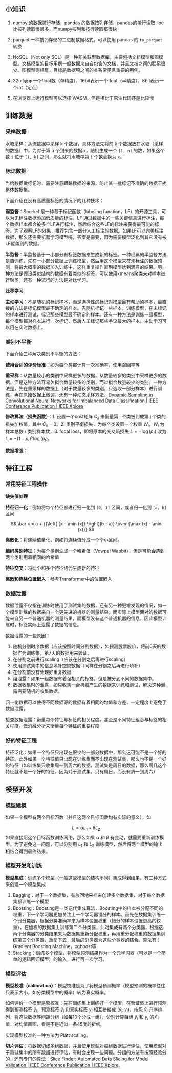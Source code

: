 
## 小知识

1. numpy 的数据按行存储，pandas 的数据按列存储，pandas的按行读取 iloc 比按列读取慢很多，而numpy按列和按行读取都很快
2. parquet 一种按列存储的二进制数据格式，可以使用 pandas 的 `to_parquet` 转换

3. NoSQL（Not only SQL）是一种非关联型数据库，主要包括文档模型和图模型。文档模型的目标用例一般数据来自自包含的文档，并且文档之间的联系很少。图模型则相反，目标是数据项之间的关系常见且重要的用例。
4. 32bit表示一个float数（单精度），16bit表示一个float（半精度），8bit表示一个int（定点）
5. 在浏览器上运行模型可以选择 WASM，但是相比于原生代码还是比较慢




## 训练数据

### 采样数据

水塘采样：从流数据中采样 k 个数据，具体方法先将前 k 个数据放在水塘（采样的数据）中，为对于第 n 个到来的数据 `x`，随机生成一个 `[1, n]` 的数，如果这个数 `i` 位于 `[1, k]` 之间，那么就将水塘中第 `i` 个数替换为 `x`。


### 标记数据

当给数据做标记时，需要注意跟踪数据的来源，防止某一批标记不准确的数据干扰整体数据集。

下面介绍在没有高质量标签的情况下的几种技术：

**弱监督**：Snorkel 是一种基于标记函数（labeling function，LF）的开源工具，可以为无标注数据添加低质量的标注，LF 通过数据中的一些关键信息进行标注，每个数据样本都会被多个LF进行标注，然后结合这些LF的标注来获得最可能的标签。为了观察LF的效果，推荐包含一部分人工标注的数据。如果LF可以完美标注数据，那么还需要机器学习模型吗，答案是需要，因为需要模型泛化到其它没有被LF覆盖到的数据。

**半监督**：半监督基于一小部分有标签数据来生成新的标签。一种经典的半监督方法是自训练，先在一小部分数据上训练模型，然后用这个模型来在未标注的数据预测，将最大概率的数据加入训练中，这样重复操作直到模型达到满意的结果。另一种方法是假设类似结构的数据有着类似的标签，可以使用kmeans聚类来对样本进行聚类。还有一种流行的方法是对比学习。

**迁移学习**

**主动学习**：不是随机的标记样本，而是选择性的标记对模型最有帮助的样本，最直接的方法是标记模型最不确定的样本。先随机标记一些样本，训练模型，在未标记的样本进行测试，标记那些模型最不确定的样本。还有一种方法是训练一组模型，每个模型都对样本进行一次标记，然后人工标记那些争议最大的样本。主动学习可以用在实时数据上。



### 类别不平衡


下面介绍三种解决类别不平衡的方法：

**使用合适的评价标准**：如为每个类都计算一次准确率，使用召回率等


**重采样**：从数量较小的类别中采样更多的数据，从数量较多的类别中采样更少的数据。但是这种方法容易欠拟合数量较多的类别，而过拟合数量较少的类别。一种方法是，先在重采样的数据上（对于数量较多的类别，只选取一部分样本）进行训练，再在原始数据上微调。还有一种动态采样方法，[Dynamic Sampling in Convolutional Neural Networks for Imbalanced Data Classification | IEEE Conference Publication | IEEE Xplore](https://ieeexplore.ieee.org/document/8396983)

**修改算法（损失函数）**：1. 设置一个cost矩阵 $C_{ij}$ 来衡量第 i 个类被判成第 j 个类的损失加权值，其中 $C_{ii} = 0$。2. 类别平衡损失，为每个类设置一个权重 $W_i$，$W_i$ 为样本总数 / 类别样本数，3. focal loss，即将原本的交叉熵损失 $L=-\log(p_t)$ 改为 $L=-(1-p_t)^{\gamma}\log(p_t)$。


**数据增强**：


## 特征工程



### 常用特征工程操作



**缺失值处理**


**特征归一化**：例如将每个特征都进行归一化到 `[0, 1]` 区间，或者归一化到 `[a, b]` 区间

$$
\bar x = a + {{\left( {x - \min (x)} \right)(b - a)} \over {\max (x) - \min (x)}}
$$

**离散化**：将连续值量化，例如将连续值分成一个个小区间。

**编码类别特征**：为每个类别生成一个哈希值（Vowpal Wabbit），但是可能会遇到两个类别用着相同的哈希值

**特征交叉**：将两个和多个特征结合生成新的特征

**离散和连续位置嵌入**：参考Transformer中的位置嵌入


### 数据泄露

数据泄露不仅指在训练时使用了测试集的数据，还有另一种更难发现的情况，如一个模型训练的数据来自一个更先进的机器的测量结果，而实际上模型面对的数据可能来自另一个普通机器的测量结果，而模型没有这个普通机器的信息，因此模型训练时，标签实际上泄露了数据的信息。

数据泄露的一些原因：
1. 随机分割时序数据（应该按照时间分割数据），如预测股票股价，将前6天的数据作为训练集，第7天的数据用来验证。
2. 在分割之前进行scaling（应该在分割之后再进行scaling）
3. 使用测试集中的信息填补空缺数据（同样在分割之后再进行填补）
4. 在分割前没有处理好重复数据
5. 组泄露：如果一组数据有着强相关的标签，但是被分到不同的数据集中。
6. 数据收集时的泄露，如只收集一台机器产生的数据来训练和测试，解决这种泄露需要随机的收集数据。

归一化数据可以使得不同数据源的数据有着相同的均值和方差，一定程度上避免了数据泄露。

检查数据泄露：衡量每个特征与标签的相关程度，甚至是不同特征组合与标签的相关程度。做消融分析来衡量每个特征的重要程度

### 好的特征工程

特征泛化：如果一个特征只出现在很少的一部分数据中，那么这可能不是一个好的特征。此外如果一个特征值只出现在训练集而不出现在测试集，那么也不是一个好的特征（如训练集只收集周一到周六的数据，测试集是周日的数据，那么周几这个特征就不是一个好的特征，因为对于测试集，只有周日，而没有周一到周六）

## 模型开发


### 模型建模


如果一个模型有两个目标函数（并且这两个目标函数均有实际的意义），如

$$
L = \alpha L_1+\beta L_2
$$
如果直接用这个目标函数训练网络，那么如果 $\alpha$ 和 $\beta$ 有变动，就需要重新训练模型。为了避免这一问题，可以分别用 $L_1$ 和 $L_2$ 训练模型，然后将两个模型的输出相结合得到最终结果。


### 模型开发和训练

**模型集成**：训练多个模型（一般这些模型的结构不同）集成得到结果。有三种方式来创建一个模型集成

1. Bagging：对于一个数据集，有放回地采样来创建多个数据集，对于每个数据集都训练一个模型
2. Boosting：Boosting是一类迭代集成算法，Boosting中的样本被分配不同的权重，下一个学习器更加关注上一个学习器错分的样本。首先在数据集训练一个弱分类器，根据分类准确率来为样本设置权重（错分的样本设置更高的权重），在加权的数据集上训练第二个分类器，此时集成有两个分类器，根据这两个分类器的分类结果来为数据集重新分配权重，再用重分配权重的数据集训练第三个分类器，重复下去，最后的分类器为这些分类器的结合。算法有：Gradient Boosting Machine，xgboost等
3. Stacking：训练多个模型，将模型预测结果作为一个元学习器（可以是一个简单的逻辑回归模型）的输入，进行再一次学习。



### 模型评估

**模型校准（calibration）**：模型校准是为了将模型预测概率（模型预测的概率往往只表示大小，如分类模型中的概率）转为真实概率。

如何评价一个模型是否校准：先在训练集上训练好一个模型，在验证集上进行预测得到预测标签 $\hat y_i$，预测标签 $\hat y_i$ 和真实标签 $y_i$ 相互拼接成 $(\hat y_i, y_i)$，按照 $\hat y_i$ 升序排列，将这些数据等间距分组（如每10个分成一组），分别计算每组 $\hat y_i$ 和 $y_i$ 的均值，对均值画图，看是不是近似一条45度的折线。

实现模型校准的一种方法为 Platt scaling。


**切片评估**：将数据切成多组数据，并且使用模型对每组数据进行评估，使用模型对于测试集中的所有数据进行评估，有时会出现一些问题。分组的方法有按照经验分的，还有专门的算法：[Slice Finder: Automated Data Slicing for Model Validation | IEEE Conference Publication | IEEE Xplore](https://ieeexplore.ieee.org/abstract/document/8731353)。




